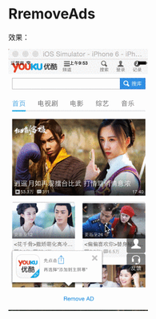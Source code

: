 # RremoveAds

效果：

![](https://raw.githubusercontent.com/sunyawang/RremoveAds/master/6kt8D50aUw.gif)
